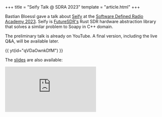 +++
title = "Seify Talk @ SDRA 2023"
template = "article.html"
+++

Bastian Bloessl gave a talk about [Seify](https://github.com/FutureSDR/seify) at the [Software Defined Radio Academy 2023](https://2023.sdra.io/pages/programme.html).
Seify is [FutureSDR's](https://github.com/FutureSDR/FutureSDR) Rust SDR hardware abstraction library that solves a similar problem to Soapy in C++ domain. 

The preliminary talk is already on YouTube. A final version, including the live Q&A, will be available later.

{{ yt(id="qVDaOwnkDfM") }}

The [slides](https://docs.google.com/presentation/d/1McroCCKE0aX01T-r-inOh8do3CY9Sgng0CCXJRMOjQQ/edit?usp=sharing) are also available:


<div class="ratio ratio-16x9">
<iframe src="https://docs.google.com/presentation/d/e/2PACX-1vSP1zwWOQ9urq0-kXzXE6GcjdxVJwDdIpl8b5PrtpRWr09at-QrR-1Qhl2jjYuLyJOfXv3-LwpuvVUm/embed?start=false&loop=false&delayms=3000" frameborder="0" allowfullscreen="true" mozallowfullscreen="true" webkitallowfullscreen="true"></iframe>
</div>

